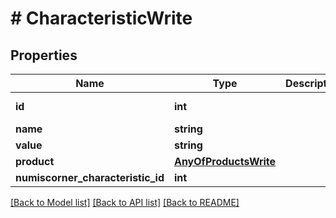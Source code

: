 # # CharacteristicWrite

## Properties

Name | Type | Description | Notes
------------ | ------------- | ------------- | -------------
**id** | **int** |  | [optional] [readonly]
**name** | **string** |  | [optional]
**value** | **string** |  | [optional]
**product** | [**AnyOfProductsWrite**](AnyOfProductsWrite.md) |  | [optional]
**numiscorner_characteristic_id** | **int** |  | [optional]

[[Back to Model list]](../../README.md#models) [[Back to API list]](../../README.md#endpoints) [[Back to README]](../../README.md)
